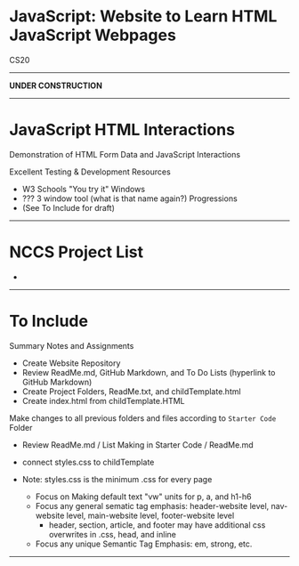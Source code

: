 # JavaScript: Website to Learn HTML JavaScript Webpages
CS20

---

**UNDER CONSTRUCTION**

---

# JavaScript HTML Interactions
Demonstration of HTML Form Data and JavaScript Interactions

Excellent Testing & Development Resources
- W3 Schools "You try it" Windows
- ??? 3 window tool (what is that name again?)
Progressions
- (See To Include for draft)

---

# NCCS Project List
- 

---

# To Include

Summary Notes and Assignments
- Create Website Repository
- Review ReadMe.md, GitHub Markdown, and To Do Lists (hyperlink to GitHub Markdown)
- Create Project Folders, ReadMe.txt, and childTemplate.html 
- Create index.html from childTemplate.HTML

Make changes to all previous folders and files according to ```Starter Code``` Folder
- Review ReadMe.md / List Making in Starter Code / ReadMe.md

- connect styles.css to childTemplate
- Note: styles.css is the minimum .css for every page
  - Focus on Making default text "vw" units for p, a, and h1-h6
  - Focus any general sematic tag emphasis: header-website level, nav-website level, main-website level, footer-website level
    - header, section, article, and footer may have additional css overwrites in .css, head, and inline
  - Focus any unique Semantic Tag Emphasis: em, strong, etc.



---
